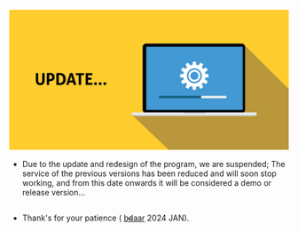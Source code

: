 ![img](https://github.com/bdaar/SHIELD/blob/main/UI-UX%2Fupdate.png)


- Due to the update and redesign of the program, we are suspended;
The service of the previous versions has been reduced and will soon stop working, and from this date onwards it will be considered a demo or release version...

```
```

+ Thank's for your patience ( [b̴d̴aar](https://github.com/bdaar) 2024 JAN).
